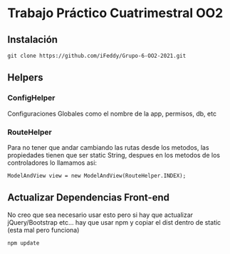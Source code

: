 # Trabajo Práctico Cuatrimestral OO2

## Instalación

```
git clone https://github.com/iFeddy/Grupo-6-OO2-2021.git
```

## Helpers

### ConfigHelper
Configuraciones Globales como el nombre de la app, permisos, db, etc

### RouteHelper
Para no tener que andar cambiando las rutas desde los metodos, las propiedades tienen que ser static String, despues en los metodos de los controladores lo llamamos asi:

```
ModelAndView view = new ModelAndView(RouteHelper.INDEX);
```

## Actualizar Dependencias Front-end
No creo que sea necesario usar esto pero si hay que actualizar jQuery/Bootstrap etc... hay que usar npm y copiar el dist dentro de static (esta mal pero funciona)

```
npm update
```